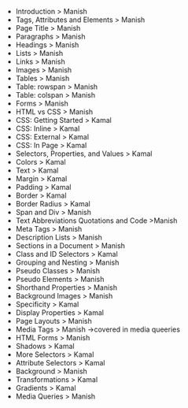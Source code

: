 * Introduction > Manish
* Tags, Attributes and Elements > Manish
* Page Title > Manish
* Paragraphs > Manish
* Headings > Manish
* Lists > Manish
* Links > Manish
* Images > Manish
* Tables > Manish
* Table: rowspan > Manish
* Table: colspan > Manish
* Forms > Manish
* HTML vs CSS > Manish
* CSS: Getting Started > Kamal
* CSS: Inline > Kamal
* CSS: External > Kamal
* CSS: In Page > Kamal
* Selectors, Properties, and Values > Kamal
* Colors > Kamal
* Text > Kamal
* Margin > Kamal
* Padding > Kamal
* Border > Kamal
* Border Radius > Kamal
* Span and Div > Manish
* Text Abbreviations Quotations and Code >Manish
* Meta Tags > Manish
* Description Lists > Manish
* Sections in a Document > Manish
* Class and ID Selectors > Kamal
* Grouping and Nesting > Manish
* Pseudo Classes > Manish
* Pseudo Elements > Manish
* Shorthand Properties > Manish
* Background Images > Manish
* Specificity > Kamal
* Display Properties > Kamal
* Page Layouts > Manish
* Media Tags > Manish  ->covered in media queeries
* HTML Forms > Manish
* Shadows > Kamal
* More Selectors > Kamal
* Attribute Selectors > Kamal
* Background > Manish
* Transformations > Kamal
* Gradients > Kamal
* Media Queries > Manish

